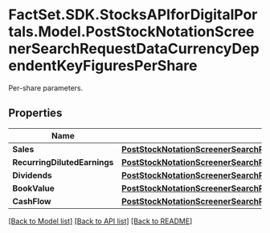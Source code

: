 # FactSet.SDK.StocksAPIforDigitalPortals.Model.PostStockNotationScreenerSearchRequestDataCurrencyDependentKeyFiguresPerShare
Per-share parameters.

## Properties

Name | Type | Description | Notes
------------ | ------------- | ------------- | -------------
**Sales** | [**PostStockNotationScreenerSearchRequestDataCurrencyDependentKeyFiguresPerShareSales**](PostStockNotationScreenerSearchRequestDataCurrencyDependentKeyFiguresPerShareSales.md) |  | [optional] 
**RecurringDilutedEarnings** | [**PostStockNotationScreenerSearchRequestDataCurrencyDependentKeyFiguresPerShareRecurringDilutedEarnings**](PostStockNotationScreenerSearchRequestDataCurrencyDependentKeyFiguresPerShareRecurringDilutedEarnings.md) |  | [optional] 
**Dividends** | [**PostStockNotationScreenerSearchRequestDataCurrencyDependentKeyFiguresPerShareDividends**](PostStockNotationScreenerSearchRequestDataCurrencyDependentKeyFiguresPerShareDividends.md) |  | [optional] 
**BookValue** | [**PostStockNotationScreenerSearchRequestDataCurrencyDependentKeyFiguresPerShareBookValue**](PostStockNotationScreenerSearchRequestDataCurrencyDependentKeyFiguresPerShareBookValue.md) |  | [optional] 
**CashFlow** | [**PostStockNotationScreenerSearchRequestDataCurrencyDependentKeyFiguresPerShareCashFlow**](PostStockNotationScreenerSearchRequestDataCurrencyDependentKeyFiguresPerShareCashFlow.md) |  | [optional] 

[[Back to Model list]](../README.md#documentation-for-models) [[Back to API list]](../README.md#documentation-for-api-endpoints) [[Back to README]](../README.md)

